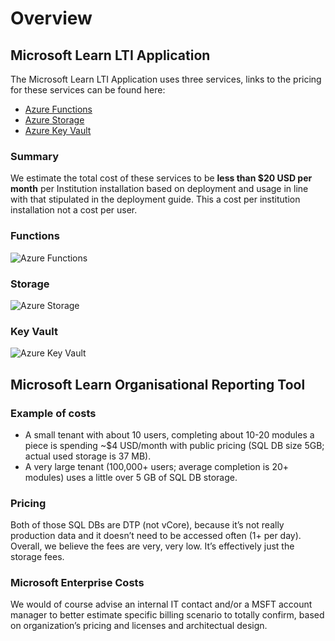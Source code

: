 # Overview

## Microsoft Learn LTI Application 

The Microsoft Learn LTI Application uses three services, links to the pricing for these services can be found here:
* [Azure Functions](https://azure.microsoft.com/pricing/details/functions/?WT.mc_id=learnlti-github-cxa)
* [Azure Storage](https://azure.microsoft.com/pricing/details/storage/files/?WT.mc_id=learnlti-github-cxa)
* [Azure Key Vault](https://azure.microsoft.com/pricing/details/key-vault/?WT.mc_id=learnlti-github-cxa)

### Summary
We estimate the total cost of these services to be **less than $20 USD per month** per Institution installation based on deployment and usage in line with that stipulated in the deployment guide. This a cost per institution installation not a cost per user.

### Functions

![Azure Functions](/images/Pricing.Functions.PNG)
### Storage
![Azure Storage](/images/Pricing.Storage.PNG)
### Key Vault 
![Azure Key Vault](/images/Pricing.KeyVault.PNG)

## Microsoft Learn Organisational Reporting Tool 

### Example of costs 
- A small tenant with about 10 users, completing about 10-20 modules a piece is spending ~$4 USD/month with public pricing (SQL DB size 5GB; actual used storage is 37 MB). 
- A very large tenant (100,000+ users; average completion is 20+ modules) uses a little over 5 GB of SQL DB storage.

### Pricing 
Both of those SQL DBs are DTP (not vCore), because it’s not really production data and it doesn’t need to be accessed often (1+ per day). Overall, we believe the fees are very, very low. It’s effectively just the storage fees.

### Microsoft Enterprise Costs 
We would of course advise an internal IT contact and/or a MSFT account manager to better estimate specific billing scenario to totally confirm, based on organization’s pricing and licenses and architectual design.


